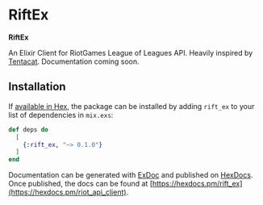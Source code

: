 # RiftEx

**RiftEx**

An Elixir Client for RiotGames League of Leagues API. Heavily inspired by [Tentacat](https://github.com/edgurgel/tentacat). Documentation coming soon.

## Installation

If [available in Hex](https://hex.pm/docs/publish), the package can be installed
by adding `rift_ex` to your list of dependencies in `mix.exs`:

```elixir
def deps do
  [
    {:rift_ex, "~> 0.1.0"}
  ]
end
```

Documentation can be generated with [ExDoc](https://github.com/elixir-lang/ex_doc)
and published on [HexDocs](https://hexdocs.pm). Once published, the docs can
be found at [https://hexdocs.pm/rift_ex](https://hexdocs.pm/riot_api_client).


